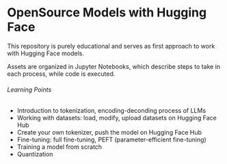# OpenSource Models with Hugging Face

This repository is purely educational and serves as first approach to work with Hugging Face models.

Assets are organized in Jupyter Notebooks, which describe steps to take in each process, while code is executed.

###### Learning Points

- Introduction to tokenization, encoding-deconding process of LLMs
- Working with datasets: load, modify, upload datasets on Hugging Face Hub
- Create your own tokenizer, push the model on Hugging Face Hub
- Fine-tuning: full fine-tuning, PEFT (parameter-efficient fine-tuning)
- Training a model from scratch
- Quantization
